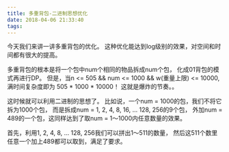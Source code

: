 ```yaml
---
title: 多重背包-二进制思想优化
date: 2018-04-06 21:33:40
tags:
---
```


今天我们来讲一讲多重背包的优化。
这种优化能达到log级别的效果，对空间和时间都有很大的提高。

多重背包的根本是将一个包中num个相同的物品拆成num个包，
化成01背包的模式再进行DP。
但是，当n <= 505 && num <= 1000 && w(重量上限) <= 10000,
满时间复杂度即为 505 * 1000 * 10000！
这就是爆炸的节奏。。

这时候就可以利用二进制的思想了。
比如说，一个num = 1000的包，我们不将它拆为1000个包，
而是拆成num = 1, 2, 4, 8, 16, ... 128, 256的9个包，
外加num = 489的一个包，这同样达到了取num = 1～1000内任意数量的效果。

首先，利用1, 2, 4, 8, ... 128, 256我们可以拼出1～511的数量，
然后这511个数里任意一个加上489都可以取到，满足了要求。